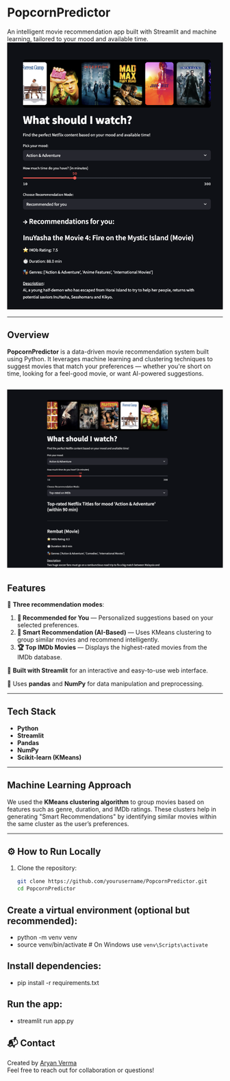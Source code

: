 # PopcornPredictor
An intelligent movie recommendation app built with Streamlit and machine learning, tailored to your mood and available time.
![PopcornPredictor Screenshot](assets/pic3.png)<!-- Optional: add screenshot if available -->

---

## Overview

**PopcornPredictor** is a data-driven movie recommendation system built using Python. It leverages machine learning and clustering techniques to suggest movies that match your preferences — whether you're short on time, looking for a feel-good movie, or want AI-powered suggestions.

![PopcornPredictor Screenshot](assets/pic5.png)<!-- Optional: add screenshot if available -->
---

## Features

🔹 **Three recommendation modes**:
1. **🎯 Recommended for You** — Personalized suggestions based on your selected preferences.
2. **🧠 Smart Recommendation (AI-Based)** — Uses KMeans clustering to group similar movies and recommend intelligently.
3. **🏆 Top IMDb Movies** — Displays the highest-rated movies from the IMDb database.

🔹 **Built with Streamlit** for an interactive and easy-to-use web interface.

🔹 Uses **pandas** and **NumPy** for data manipulation and preprocessing.

---

## Tech Stack

- **Python**
- **Streamlit**
- **Pandas**
- **NumPy**
- **Scikit-learn (KMeans)**

---

## Machine Learning Approach

We used the **KMeans clustering algorithm** to group movies based on features such as genre, duration, and IMDb ratings. These clusters help in generating "Smart Recommendations" by identifying similar movies within the same cluster as the user’s preferences.

---

## ⚙️ How to Run Locally

1. Clone the repository:
   ```bash
   git clone https://github.com/yourusername/PopcornPredictor.git
   cd PopcornPredictor

## Create a virtual environment (optional but recommended):

- python -m venv venv
- source venv/bin/activate  # On Windows use `venv\Scripts\activate`

## Install dependencies:

- pip install -r requirements.txt

## Run the app:

- streamlit run app.py

## 📬 Contact

Created by [Aryan Verma](https://aryan-verma.vercel.app/)  
Feel free to reach out for collaboration or questions!

